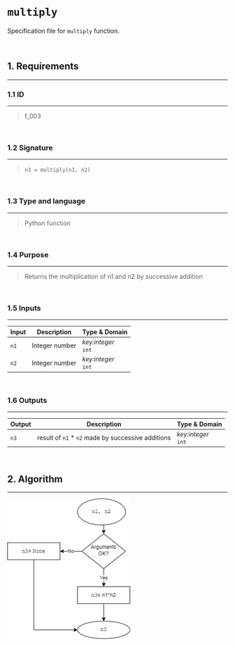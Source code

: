 # **`multiply`**

Specification file for `multiply` function.

<br>

## 1. Requirements
---

### 1.1 ID
---
> f_003

<br>

### 1.2 Signature
---
> `n3 = multiply(n1, n2)`

<br>

### 1.3 Type and language
---
> Python function

<br>

### 1.4 Purpose
---
> Returns the multiplication of n1 and n2 
by successive addition

<br>

### 1.5 Inputs
---

| Input | Description | Type & Domain |
|---|---|---|
| `n1` | Integer number | *key:integer* <br> `int`
| `n2` | Integer number | *key:integer* <br> `int`

<br>

### 1.6 Outputs
---

| Output | Description | Type & Domain |
|---|---|---|
| `n3` | result of `n1` * `n2` made by successive additions | *key:integer* <br> `int`


<br>

## 2. Algorithm
---

![Algorithm](algorithm.drawio.png)


